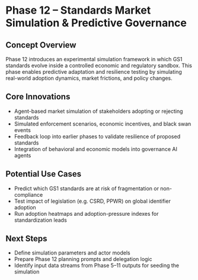 # Phase 12 – Standards Market Simulation & Predictive Governance

## Concept Overview
Phase 12 introduces an experimental simulation framework in which GS1 standards evolve inside a controlled economic and regulatory sandbox. This phase enables predictive adaptation and resilience testing by simulating real-world adoption dynamics, market frictions, and policy changes.

## Core Innovations
- Agent-based market simulation of stakeholders adopting or rejecting standards
- Simulated enforcement scenarios, economic incentives, and black swan events
- Feedback loop into earlier phases to validate resilience of proposed standards
- Integration of behavioral and economic models into governance AI agents

## Potential Use Cases
- Predict which GS1 standards are at risk of fragmentation or non-compliance
- Test impact of legislation (e.g. CSRD, PPWR) on global identifier adoption
- Run adoption heatmaps and adoption-pressure indexes for standardization leads

## Next Steps
- Define simulation parameters and actor models
- Prepare Phase 12 planning prompts and delegation logic
- Identify input data streams from Phase 5–11 outputs for seeding the simulation
